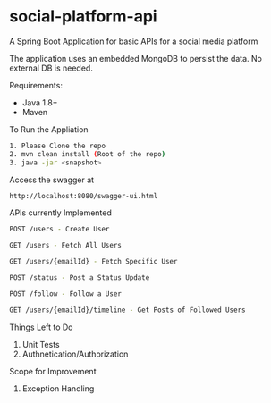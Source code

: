 # social-platform-api

A Spring Boot Application for basic APIs for a social media platform

The application uses an embedded MongoDB to persist the data. No external DB is needed.


Requirements:

* Java 1.8+
* Maven

To Run the Appliation
```bash
1. Please Clone the repo
2. mvn clean install (Root of the repo)
3. java -jar <snapshot>
```

Access the swagger at

```bash
http://localhost:8080/swagger-ui.html
```

APIs currently Implemented

```bash
POST /users - Create User

GET /users - Fetch All Users

GET /users/{emailId} - Fetch Specific User

POST /status - Post a Status Update

POST /follow - Follow a User

GET /users/{emailId}/timeline - Get Posts of Followed Users
```

Things Left to Do

1. Unit Tests
2. Authnetication/Authorization

Scope for Improvement

1. Exception Handling